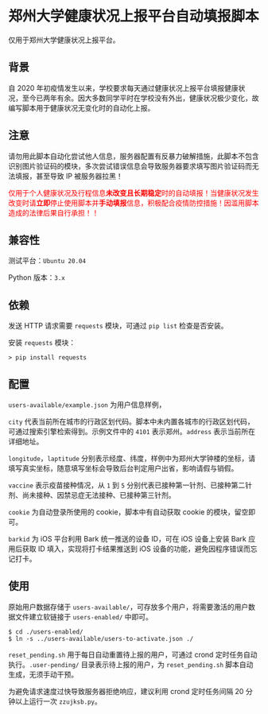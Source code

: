 # 郑州大学健康状况上报平台自动填报脚本

仅用于郑州大学健康状况上报平台。

## 背景

自 2020 年初疫情发生以来，学校要求每天通过健康状况上报平台填报健康状况，至今已两年有余。因大多数同学平时在学校没有外出，健康状况极少变化，故编写脚本用于健康状况无变化时的自动化上报。

## **注意**

请勿用此脚本自动化尝试他人信息，服务器配置有反暴力破解措施，此脚本不包含识别图片验证码的模块，多次尝试错误信息会导致服务器要求填写图片验证码而无法填报，甚至导致 IP 被服务器拉黑！

<font color = #FF0000>仅用于个人健康状况及行程信息**未改变且长期稳定**时的自动填报！当健康状况发生改变时请**立即**停止使用脚本并**手动填报**信息，积极配合疫情防控措施！因滥用脚本造成的法律后果自行承担！！</font>

## 兼容性

测试平台：`Ubuntu 20.04`

Python 版本：`3.x`

## 依赖

发送 HTTP 请求需要 `requests` 模块，可通过 `pip list` 检查是否安装。

安装 `requests` 模块：
```
> pip install requests
```

## 配置

`users-available/example.json` 为用户信息样例，

`city` 代表当前所在城市的行政区划代码。脚本中未内置各城市的行政区划代码，可通过搜索引擎检索得到。示例文件中的 `4101` 表示郑州。`address` 表示当前所在详细地址。

`longitude`，`laptitude` 分别表示经度、纬度，样例中为郑州大学钟楼的坐标，请填写真实坐标，随意填写坐标会导致后台判定用户出省，影响请假与销假。

`vaccine` 表示疫苗接种情况，从 `1` 到 `5` 分别代表已接种第一针剂、已接种第二针剂、尚未接种、因禁忌症无法接种、已接种第三针剂。

`cookie` 为自动登录所使用的 cookie，脚本中有自动获取 cookie 的模块，留空即可。

`barkid` 为 iOS 平台利用 Bark 统一推送的设备 ID，可在 iOS 设备上安装 Bark 应用后获取 ID 填入，实现将打卡结果推送到 iOS 设备的功能，避免因程序错误而忘记打卡。

## 使用

原始用户数据存储于 `users-available/`，可存放多个用户，将需要激活的用户数据文件建立软链接于 `users-enabled/` 中即可。
```
$ cd ./users-enabled/
$ ln -s ../users-available/users-to-activate.json ./
```
`reset_pending.sh` 用于每日自动重置待上报的用户，可通过 crond 定时任务自动执行。`.user-pending/` 目录表示待上报的用户，为 `reset_pending.sh` 脚本自动生成，无须手动干预。

为避免请求速度过快导致服务器拒绝响应，建议利用 crond 定时任务间隔 20 分钟以上运行一次 `zzujksb.py`。
